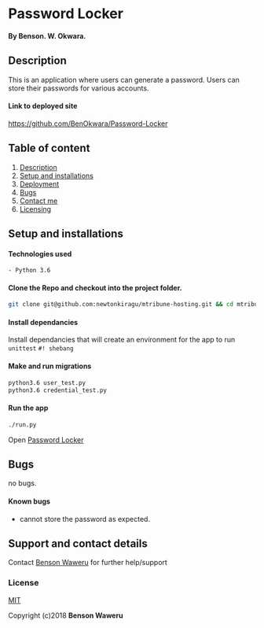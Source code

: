 # Password Locker
#### By **Benson. W. Okwara.**

## Description
This is an application where users can generate a password. Users can store their passwords for various accounts.

#### Link to deployed site
https://github.com/BenOkwara/Password-Locker

## Table of content
1. [Description](#description)
2. [Setup and installations](#setup-and-installations)
3. [Deployment](#deployment)
4. [Bugs](#bugs)
5. [Contact me](#support-and-contact-details)
6. [Licensing](#license)


## Setup and installations

#### Technologies used
    - Python 3.6

#### Clone the Repo and checkout into the project folder.
```bash
git clone git@github.com:newtonkiragu/mtribune-hosting.git && cd mtribune-hosting
```

#### Install dependancies
Install dependancies that will create an environment for the app to run
`unittest`
`#! shebang`

#### Make and run migrations
```bash
python3.6 user_test.py
python3.6 credential_test.py
```

#### Run the app
```bash
./run.py
```
Open [Password Locker](https://github.com/BenOkwara/Password-Locker)

## Bugs
no bugs.

#### Known bugs
 - cannot store the password as expected.



## Support and contact details
Contact [Benson Waweru](maranathabenson@gmail.com) for further help/support

### License
[MIT](https://opensource.org/licenses/MIT)

Copyright (c)2018 **Benson Waweru**
